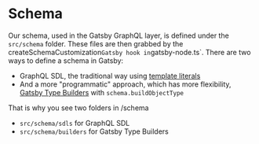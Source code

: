 # Schema

Our schema, used in the Gatsby GraphQL layer, is defined under the `src/schema` folder. These files are then grabbed by the createSchemaCustomization`Gatsby hook in`gatsby-node.ts`.
There are two ways to define a schema in Gatsby:

- GraphQL SDL, the traditional way using [template literals](https://graphql.org/learn/schema/)
- And a more "programmatic" approach, which has more flexibility, [Gatsby Type Builders](https://www.gatsbyjs.com/docs/reference/graphql-data-layer/schema-customization/#gatsby-type-builders) with `schema.buildObjectType`

That is why you see two folders in /schema

- `src/schema/sdls` for GraphQL SDL
- `src/schema/builders` for Gatsby Type Builders
